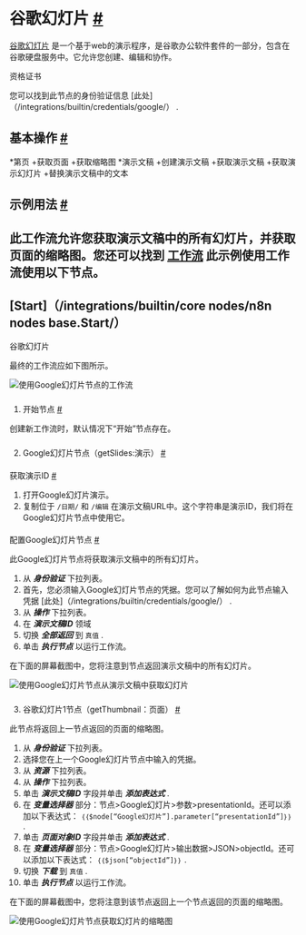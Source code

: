 


 谷歌幻灯片
 [#](#google幻灯片 "永久链接")
=====================================================



[谷歌幻灯片](https://www.google.com/slides) 
 是一个基于web的演示程序，是谷歌办公软件套件的一部分，包含在谷歌硬盘服务中。它允许您创建、编辑和协作。
 




 资格证书
 



 您可以找到此节点的身份验证信息
 [此处]（/integrations/builtin/credentials/google/）
 .
 




 基本操作
 [#](#基本操作 "永久链接")
-----------------------------------------------------------


*第页
	+获取页面
	+获取缩略图
*演示文稿
	+创建演示文稿
	+获取演示文稿
	+获取演示幻灯片
	+替换演示文稿中的文本



 示例用法
 [#](#示例用法 "永久链接")
-----------------------------------------------------



 此工作流允许您获取演示文稿中的所有幻灯片，并获取页面的缩略图。您还可以找到
 [工作流](https://n8n.io/workflows/1035) 
 此示例使用工作流使用以下节点。
-
 [Start]（/integrations/builtin/core nodes/n8n nodes base.Start/）
 -
 谷歌幻灯片




 最终的工作流应如下图所示。
 



![使用Google幻灯片节点的工作流](https://d33wubrfki0l68.cloudfront.net/63563a15c1e240218bbfc601c0199abd24d44730/880a3/_images/integrations/builtin/app-nodes/googleslides/workflow.png)



### 
 1. 开始节点
 [#](#1-start-node "永久链接")



 创建新工作流时，默认情况下“开始”节点存在。
 


### 
 2. Google幻灯片节点（getSlides:演示）
 [#](#2-google-slides-node-getslides-presentation "永久链接")


#### 
 获取演示ID
 [#](#获取演示id "永久链接")


1. 打开Google幻灯片演示。
2. 复制位于
 `/日期/`
 和
 `/编辑`
 在演示文稿URL中。这个字符串是演示ID，我们将在Google幻灯片节点中使用它。


#### 
 配置Google幻灯片节点
 [#](#配置google幻灯片节点 "永久链接")



 此Google幻灯片节点将获取演示文稿中的所有幻灯片。
 


1. 从
 ***身份验证***
 下拉列表。
2. 首先，您必须输入Google幻灯片节点的凭据。您可以了解如何为此节点输入凭据
 [此处]（/integrations/builtin/credentials/google/）
 .
3. 从
 ***操作***
 下拉列表。
4. 在
 ***演示文稿ID***
 领域
5. 切换
 ***全部返回***
 到
 `真值`
 .
6. 单击
 ***执行节点***
 以运行工作流。



 在下面的屏幕截图中，您将注意到节点返回演示文稿中的所有幻灯片。
 



![使用Google幻灯片节点从演示文稿中获取幻灯片](https://d33wubrfki0l68.cloudfront.net/bc1a97c2f46b465404132340f50c78dd4aeb41f7/b2908/_images/integrations/builtin/app-nodes/googleslides/googleslides_node.png)



### 
 3. 谷歌幻灯片1节点（getThumbnail：页面）
 [#](#3-google-slides1-node-getthumbnail-page "永久链接")



 此节点将返回上一节点返回的页面的缩略图。
 


1. 从
 ***身份验证***
 下拉列表。
2. 选择您在上一个Google幻灯片节点中输入的凭据。
3. 从
 ***资源***
 下拉列表。
4. 从
 ***操作***
 下拉列表。
5. 单击
 ***演示文稿ID***
 字段并单击
 ***添加表达式***
 .
6. 在
 ***变量选择器***
 部分：节点>Google幻灯片>参数>presentationId。还可以添加以下表达式：
 `｛｛$node[“Google幻灯片”].parameter[“presentationId”]｝｝`
 .
7. 单击
 ***页面对象ID***
 字段并单击
 ***添加表达式***
 .
8. 在
 ***变量选择器***
 部分：节点>Google幻灯片>输出数据>JSON>objectId。还可以添加以下表达式：
 `｛｛$json[“objectId”]｝｝`
 .
9. 切换
 ***下载***
 到
 `真值`
 .
10. 单击
 ***执行节点***
 以运行工作流。



 在下面的屏幕截图中，您将注意到该节点返回上一个节点返回的页面的缩略图。
 



![使用Google幻灯片节点获取幻灯片的缩略图](https://d33wubrfki0l68.cloudfront.net/2064815601c31c156954b1aa8cb443b4ccc2abcf/e196a/_images/integrations/builtin/app-nodes/googleslides/googleslides1_node.png)





